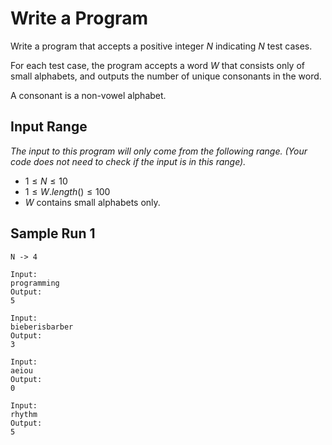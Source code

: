 # Write a Program

Write a program that accepts a positive integer $N$ indicating $N$ test cases.

For each test case, the program accepts a word $W$ that consists only of small alphabets, and outputs the number of unique consonants in the word.

A consonant is a non-vowel alphabet.

## Input Range

*The input to this program will only come from the following range. (Your code does not need to check if the input is in this range).*

- $1 \leq N \leq 10$
- $1 \leq W.length() \leq 100$
- $W$ contains small alphabets only.

## Sample Run 1

```
N -> 4

Input:
programming
Output:
5

Input:
bieberisbarber
Output:
3

Input:
aeiou
Output:
0

Input:
rhythm
Output:
5
```